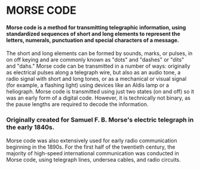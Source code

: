 # MORSE CODE

#### Morse code is a method for transmitting telegraphic information, using standardized sequences of short and long elements to represent the letters, numerals, punctuation and special characters of a message. 

The short and long elements can be formed by sounds, marks, or pulses, in on off keying and are commonly known as "dots" and "dashes" or "dits" and "dahs." Morse code can be transmitted in a number of ways: originally as electrical pulses along a telegraph wire, but also as an audio tone, a radio signal with short and long tones, or as a mechanical or visual signal (for example, a flashing light) using devices like an Aldis lamp or a heliograph. Morse code is transmitted using just two states (on and off) so it was an early form of a digital code. However, it is technically not binary, as the pause lengths are required to decode the information.

### Originally created for Samuel F. B. Morse's electric telegraph in the early 1840s.

Morse code was also extensively used for early radio communication beginning in the 1890s. For the first half of the twentieth century, the majority of high-speed international communication was conducted in Morse code, using telegraph lines, undersea cables, and radio circuits. 

